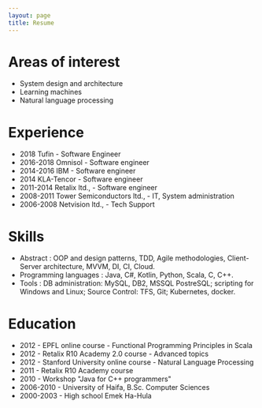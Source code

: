 ```yaml
---
layout: page
title: Resume
---
```


Areas of interest
=================

* System design and architecture
* Learning machines
* Natural language processing

Experience
==========

* 2018 Tufin - Software Engineer 
* 2016-2018 Omnisol - Software engineer
* 2014-2016 IBM - Software engineer
* 2014 KLA-Tencor - Software engineer
* 2011-2014 Retalix ltd., - Software engineer
* 2008-2011 Tower Semiconductors ltd., - IT, System administration
* 2006-2008 Netvision ltd., - Tech Support

Skills
======

* Abstract : OOP and design patterns, TDD, Agile methodologies, Client-Server architecture, MVVM, DI, CI, Cloud.
* Programming languages : Java, C#, Kotlin, Python, Scala, C, C++.
* Tools : DB administration: MySQL, DB2, MSSQL PostreSQL; scripting for Windows and Linux; Source Control: TFS, Git; Kubernetes, docker.

Education
=========

* 2012 - EPFL online course - Functional Programming Principles in Scala
* 2012 - Retalix R10 Academy 2.0 course - Advanced topics
* 2012 - Stanford University online course -  Natural Language Processing
* 2011 - Retalix R10 Academy course
* 2010 - Workshop "Java for C++ programmers"
* 2006-2010 - University of Haifa, B.Sc. Computer Sciences
* 2000-2003 - High school Emek Ha-Hula
